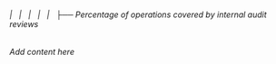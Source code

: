 ###### |   |   |   |   |   ├── Percentage of operations covered by internal audit reviews

*Add content here*